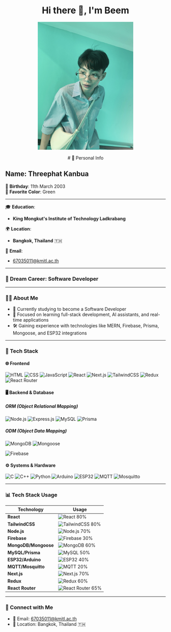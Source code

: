 <h1 align="center">Hi there 👋, I'm Beem</h1>

<p align="center">
  <img src="/IMG_7794.jpg" alt="PROFILE" width="300" height="400" />
</p>

<p align="center">
# 🌟 Personal Info

## Name: **Threephat Kanbua**  
🎂 **Birthday**: 11th March 2003  
🎨 **Favorite Color**: Green  

---

🎓 **Education**:  
- **King Mongkut's Institute of Technology Ladkrabang**  

🌍 **Location**:  
- **Bangkok, Thailand** 🇹🇭

📧 **Email**:  
- [67035011@kmitl.ac.th](mailto:67035011@kmitl.ac.th)

---

### 💼 Dream Career: Software Developer
</p>

---

### 👨‍💻 About Me

- 🧠 Currently studying to become a Software Developer  
- 🔬 Focused on learning full-stack development, AI assistants, and real-time applications  
- 🛠️ Gaining experience with technologies like MERN, Firebase, Prisma, Mongoose, and ESP32 integrations

---

### 🚀 Tech Stack

#### 🌐 Frontend
![HTML](https://img.shields.io/badge/-HTML5-E34F26?logo=html5&logoColor=white&style=flat)
![CSS](https://img.shields.io/badge/-CSS3-1572B6?logo=css3&logoColor=white&style=flat)
![JavaScript](https://img.shields.io/badge/-JavaScript-F7DF1E?logo=javascript&logoColor=black&style=flat)
![React](https://img.shields.io/badge/-React-61DAFB?logo=react&logoColor=white&style=flat)
![Next.js](https://img.shields.io/badge/-Next.js-000000?logo=next.js&logoColor=white&style=flat)
![TailwindCSS](https://img.shields.io/badge/-TailwindCSS-38B2AC?logo=tailwind-css&logoColor=white&style=flat)
![Redux](https://img.shields.io/badge/-Redux-764ABC?logo=redux&logoColor=white&style=flat)
![React Router](https://img.shields.io/badge/-React%20Router%20DOM-CA4245?logo=react-router&logoColor=white&style=flat)

#### 🖥️ Backend & Database

##### ORM (Object Relational Mapping)
![Node.js](https://img.shields.io/badge/-Node.js-339933?logo=node.js&logoColor=white&style=flat)
![Express.js](https://img.shields.io/badge/-Express.js-000000?logo=express&logoColor=white&style=flat)
![MySQL](https://img.shields.io/badge/-MySQL-4479A1?logo=mysql&logoColor=white&style=flat)
![Prisma](https://img.shields.io/badge/-Prisma-2D3748?logo=prisma&logoColor=white&style=flat)

##### ODM (Object Data Mapping)
![MongoDB](https://img.shields.io/badge/-MongoDB-47A248?logo=mongodb&logoColor=white&style=flat)
![Mongoose](https://img.shields.io/badge/-Mongoose-880000?logo=mongoose&logoColor=white&style=flat)

![Firebase](https://img.shields.io/badge/-Firebase-FFCA28?logo=firebase&logoColor=black&style=flat)

#### ⚙️ Systems & Hardware
![C](https://img.shields.io/badge/-C-00599C?logo=c&logoColor=white&style=flat)
![C++](https://img.shields.io/badge/-C++-00599C?logo=c%2B%2B&logoColor=white&style=flat)
![Python](https://img.shields.io/badge/-Python-3776AB?logo=python&logoColor=white&style=flat)
![Arduino](https://img.shields.io/badge/-Arduino-00979D?logo=arduino&logoColor=white&style=flat)
![ESP32](https://img.shields.io/badge/-ESP32-FF6F00?style=flat&logo=arduino&logoColor=white)
![MQTT](https://img.shields.io/badge/-MQTT-FF6600?logo=protocols.io&logoColor=white&style=flat)
![Mosquitto](https://img.shields.io/badge/-Mosquitto-5C5C5C?logo=eclipsemosquitto&logoColor=white&style=flat)

---

### 📊 Tech Stack Usage

| Technology       | Usage        |
|------------------|--------------|
| **React**        | ![React](https://img.shields.io/badge/-React-61DAFB?logo=react&logoColor=white&style=flat) 80% |
| **TailwindCSS**  | ![TailwindCSS](https://img.shields.io/badge/-TailwindCSS-38B2AC?logo=tailwind-css&logoColor=white&style=flat) 80% |
| **Node.js**      | ![Node.js](https://img.shields.io/badge/-Node.js-339933?logo=node.js&logoColor=white&style=flat) 70% |
| **Firebase**     | ![Firebase](https://img.shields.io/badge/-Firebase-FFCA28?logo=firebase&logoColor=black&style=flat) 30% |
| **MongoDB/Mongoose** | ![MongoDB](https://img.shields.io/badge/-MongoDB-47A248?logo=mongodb&logoColor=white&style=flat) 60% |
| **MySQL/Prisma** | ![MySQL](https://img.shields.io/badge/-MySQL-4479A1?logo=mysql&logoColor=white&style=flat) 50% |
| **ESP32/Arduino** | ![ESP32](https://img.shields.io/badge/-ESP32-FF6F00?style=flat&logo=arduino&logoColor=white) 40% |
| **MQTT/Mosquitto** | ![MQTT](https://img.shields.io/badge/-MQTT-FF6600?logo=protocols.io&logoColor=white&style=flat) 20% |
| **Next.js**      | ![Next.js](https://img.shields.io/badge/-Next.js-000000?logo=next.js&logoColor=white&style=flat) 70% |
| **Redux**        | ![Redux](https://img.shields.io/badge/-Redux-764ABC?logo=redux&logoColor=white&style=flat) 60% |
| **React Router** | ![React Router](https://img.shields.io/badge/-React%20Router%20DOM-CA4245?logo=react-router&logoColor=white&style=flat) 65% |

---

### 🔗 Connect with Me

- 📧 Email: [67035011@kmitl.ac.th](mailto:67035011@kmitl.ac.th)  
- 📍 Location: Bangkok, Thailand 🇹🇭
